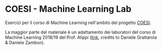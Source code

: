 # COESI - Machine Learning Lab

Esercizi per il corso di Machine Learning nell'ambito del progetto [COESI](http://coesi.inf.usi.ch/).

La maggior parte del materiale è un adattamento dei laboratori del corso di Machine Learning 2018/19 del Prof. Alippi ([link](https://github.com/danielegrattarola/ml-18-19), credits to Daniele Grattarola & Daniele Zambon).
